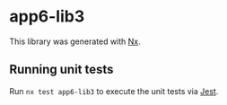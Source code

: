 # app6-lib3

This library was generated with [Nx](https://nx.dev).

## Running unit tests

Run `nx test app6-lib3` to execute the unit tests via [Jest](https://jestjs.io).
